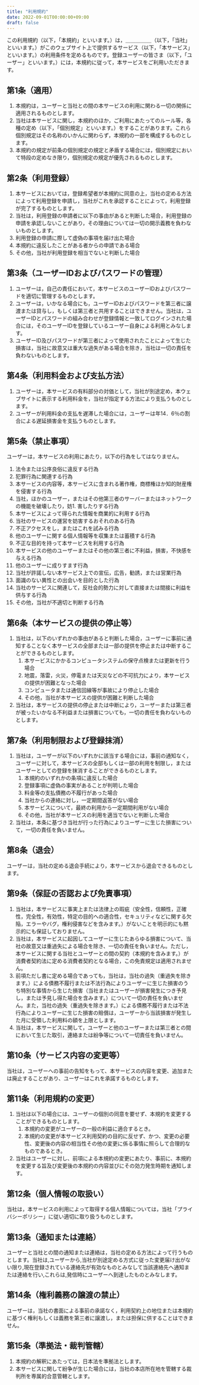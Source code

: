 ```yaml
---
title: "利用規約"
date: 2022-09-01T00:00:00+09:00
draft: false
---
```


<section class="innerblock rules">

この利用規約（以下，「本規約」といいます。）は，＿＿＿＿＿（以下，「当社」といいます。）がこのウェブサイト上で提供するサービス（以下，「本サービス」といいます。）の利用条件を定めるものです。登録ユーザーの皆さま（以下，「ユーザー」といいます。）には，本規約に従って，本サービスをご利用いただきます。

## 第1条（適用）

1. 本規約は，ユーザーと当社との間の本サービスの利用に関わる一切の関係に適用されるものとします。
2. 当社は本サービスに関し，本規約のほか，ご利用にあたってのルール等，各種の定め（以下，「個別規定」といいます。）をすることがあります。これら個別規定はその名称のいかんに関わらず，本規約の一部を構成するものとします。
3. 本規約の規定が前条の個別規定の規定と矛盾する場合には，個別規定において特段の定めなき限り，個別規定の規定が優先されるものとします。

## 第2条（利用登録）

1. 本サービスにおいては，登録希望者が本規約に同意の上，当社の定める方法によって利用登録を申請し，当社がこれを承認することによって，利用登録が完了するものとします。
2. 当社は，利用登録の申請者に以下の事由があると判断した場合，利用登録の申請を承認しないことがあり，その理由については一切の開示義務を負わないものとします。
  1. 利用登録の申請に際して虚偽の事項を届け出た場合
  2. 本規約に違反したことがある者からの申請である場合
  3. その他，当社が利用登録を相当でないと判断した場合

## 第3条（ユーザーIDおよびパスワードの管理）

1. ユーザーは，自己の責任において，本サービスのユーザーIDおよびパスワードを適切に管理するものとします。
2. ユーザーは，いかなる場合にも，ユーザーIDおよびパスワードを第三者に譲渡または貸与し，もしくは第三者と共用することはできません。当社は，ユーザーIDとパスワードの組み合わせが登録情報と一致してログインされた場合には，そのユーザーIDを登録しているユーザー自身による利用とみなします。
3. ユーザーID及びパスワードが第三者によって使用されたことによって生じた損害は，当社に故意又は重大な過失がある場合を除き，当社は一切の責任を負わないものとします。

## 第4条（利用料金および支払方法）

1. ユーザーは，本サービスの有料部分の対価として，当社が別途定め，本ウェブサイトに表示する利用料金を，当社が指定する方法により支払うものとします。
2. ユーザーが利用料金の支払を遅滞した場合には，ユーザーは年14．6％の割合による遅延損害金を支払うものとします。

## 第5条（禁止事項）

ユーザーは，本サービスの利用にあたり，以下の行為をしてはなりません。

1. 法令または公序良俗に違反する行為
1. 犯罪行為に関連する行為
1. 本サービスの内容等，本サービスに含まれる著作権，商標権ほか知的財産権を侵害する行為
1. 当社，ほかのユーザー，またはその他第三者のサーバーまたはネットワークの機能を破壊したり，妨1. 害したりする行為
1. 本サービスによって得られた情報を商業的に利用する行為
1. 当社のサービスの運営を妨害するおそれのある行為
1. 不正アクセスをし，またはこれを試みる行為
1. 他のユーザーに関する個人情報等を収集または蓄積する行為
1. 不正な目的を持って本サービスを利用する行為
1. 本サービスの他のユーザーまたはその他の第三者に不利益，損害，不快感を与える行為
1. 他のユーザーに成りすます行為
1. 当社が許諾しない本サービス上での宣伝，広告，勧誘，または営業行為
1. 面識のない異性との出会いを目的とした行為
1. 当社のサービスに関連して，反社会的勢力に対して直接または間接に利益を供与する行為
1. その他，当社が不適切と判断する行為

## 第6条（本サービスの提供の停止等）

1. 当社は，以下のいずれかの事由があると判断した場合，ユーザーに事前に通知することなく本サービスの全部または一部の提供を停止または中断することができるものとします。
    1. 本サービスにかかるコンピュータシステムの保守点検または更新を行う場合
    1. 地震，落雷，火災，停電または天災などの不可抗力により，本サービスの提供が困難となった場合
    1. コンピュータまたは通信回線等が事故により停止した場合
    1. その他，当社が本サービスの提供が困難と判断した場合
1. 当社は，本サービスの提供の停止または中断により，ユーザーまたは第三者が被ったいかなる不利益または損害についても，一切の責任を負わないものとします。

## 第7条（利用制限および登録抹消）

1. 当社は，ユーザーが以下のいずれかに該当する場合には，事前の通知なく，ユーザーに対して，本サービスの全部もしくは一部の利用を制限し，またはユーザーとしての登録を抹消することができるものとします。
    1. 本規約のいずれかの条項に違反した場合
    1. 登録事項に虚偽の事実があることが判明した場合
    1. 料金等の支払債務の不履行があった場合
    1. 当社からの連絡に対し，一定期間返答がない場合
    1. 本サービスについて，最終の利用から一定期間利用がない場合
    1. その他，当社が本サービスの利用を適当でないと判断した場合
1. 当社は，本条に基づき当社が行った行為によりユーザーに生じた損害について，一切の責任を負いません。

## 第8条（退会）

ユーザーは，当社の定める退会手続により，本サービスから退会できるものとします。

## 第9条（保証の否認および免責事項）

1. 当社は，本サービスに事実上または法律上の瑕疵（安全性，信頼性，正確性，完全性，有効性，特定の目的への適合性，セキュリティなどに関する欠陥，エラーやバグ，権利侵害などを含みます。）がないことを明示的にも黙示的にも保証しておりません。
1. 当社は，本サービスに起因してユーザーに生じたあらゆる損害について、当社の故意又は重過失による場合を除き、一切の責任を負いません。ただし，本サービスに関する当社とユーザーとの間の契約（本規約を含みます。）が消費者契約法に定める消費者契約となる場合，この免責規定は適用されません。
1. 前項ただし書に定める場合であっても，当社は，当社の過失（重過失を除きます。）による債務不履行または不法行為によりユーザーに生じた損害のうち特別な事情から生じた損害（当社またはユーザーが損害発生につき予見し，または予見し得た場合を含みます。）について一切の責任を負いません。また，当社の過失（重過失を除きます。）による債務不履行または不法行為によりユーザーに生じた損害の賠償は，ユーザーから当該損害が発生した月に受領した利用料の額を上限とします。
1. 当社は，本サービスに関して，ユーザーと他のユーザーまたは第三者との間において生じた取引，連絡または紛争等について一切責任を負いません。

## 第10条（サービス内容の変更等）

当社は，ユーザーへの事前の告知をもって、本サービスの内容を変更、追加または廃止することがあり、ユーザーはこれを承諾するものとします。

## 第11条（利用規約の変更）

1. 当社は以下の場合には、ユーザーの個別の同意を要せず、本規約を変更することができるものとします。
    1. 本規約の変更がユーザーの一般の利益に適合するとき。
    1. 本規約の変更が本サービス利用契約の目的に反せず、かつ、変更の必要性、変更後の内容の相当性その他の変更に係る事情に照らして合理的なものであるとき。
1. 当社はユーザーに対し、前項による本規約の変更にあたり、事前に、本規約を変更する旨及び変更後の本規約の内容並びにその効力発生時期を通知します。

## 第12条（個人情報の取扱い）

当社は，本サービスの利用によって取得する個人情報については，当社「プライバシーポリシー」に従い適切に取り扱うものとします。

## 第13条（通知または連絡）

ユーザーと当社との間の通知または連絡は，当社の定める方法によって行うものとします。当社は,ユーザーから,当社が別途定める方式に従った変更届け出がない限り,現在登録されている連絡先が有効なものとみなして当該連絡先へ通知または連絡を行い,これらは,発信時にユーザーへ到達したものとみなします。

## 第14条（権利義務の譲渡の禁止）

ユーザーは，当社の書面による事前の承諾なく，利用契約上の地位または本規約に基づく権利もしくは義務を第三者に譲渡し，または担保に供することはできません。

## 第15条（準拠法・裁判管轄）

1. 本規約の解釈にあたっては，日本法を準拠法とします。
1. 本サービスに関して紛争が生じた場合には，当社の本店所在地を管轄する裁判所を専属的合意管轄とします。

</section>